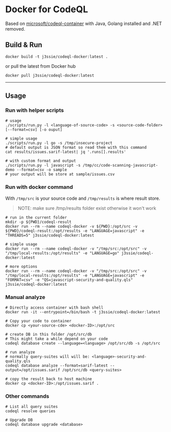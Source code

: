 # Docker for CodeQL

Based on [microsoft/codeql-container](https://github.com/microsoft/codeql-container) with Java, Golang installed and .NET removed.

## Build & Run

```shell
docker build -t j3ssie/codeql-docker:latest .
```

or pull the latest from Docker hub

```shell
docker pull j3ssie/codeql-docker:latest

```
***

## Usage

### Run with helper scripts

```shell
# usage
./scripts/run.py -l <language-of-source-code> -s <source-code-folder> [--format=csv] [-o ouput]

# simple usage
./scripts/run.py -l go -s /tmp/insecure-project
# default output is JSON format so read them with this command
cat results/issues.sarif-latest| jq '.runs[].results'

# with custom format and output
./scripts/run.py -l javascript -s /tmp/cc/code-scanning-javascript-demo --format=csv -o sample
# your output will be store at sample/issues.csv

```

### Run with docker command

With `/tmp/src` is your source code and `/tmp/results` is where result store.

> NOTE: make sure /tmp/results folder exist otherwise it won't work

```shell
# run in the current folder
mkdir -p ${PWD}/codeql-result
docker run --rm --name codeql-docker -v ${PWD}:/opt/src -v ${PWD}/codeql-result:/opt/results -e "LANGUAGE=javascript" -e "THREADS=5" j3ssie/codeql-docker:latest

# simple usage
docker run --rm --name codeql-docker -v "/tmp/src:/opt/src" -v "/tmp/local-results:/opt/results" -e "LANGUAGE=go" j3ssie/codeql-docker:latest

# more options
docker run --rm --name codeql-docker -v "/tmp/src:/opt/src" -v "/tmp/local-results:/opt/results" -e "LANGUAGE=javascript" -e "FORMAT=csv" -e "QS=javascript-security-and-quality.qls" j3ssie/codeql-docker:latest

```

### Manual analyze

```shell
# Directly access container with bash shell
docker run -it --entrypoint=/bin/bash -t j3ssie/codeql-docker:latest

# Copy your code to container
docker cp <your-source-cde> <docker-ID>:/opt/src

# create DB in this folder /opt/src/db
# This might take a while depend on your code
codeql database create --language=<language> /opt/src/db -s /opt/src

# run analyze
# normally query-suites will will be: <language>-security-and-quality.qls
codeql database analyze --format=sarif-latest --output=/opt/issues.sarif /opt/src/db <query-suites>

# copy the result back to host machine
docker cp <docker-ID>:/opt/issues.sarif .
```

### Other commands

```shell
# List all query suites
codeql resolve queries

# Upgrade DB
codeql database upgrade <database>

```
